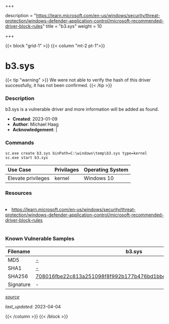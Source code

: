 +++

description = "https://learn.microsoft.com/en-us/windows/security/threat-protection/windows-defender-application-control/microsoft-recommended-driver-block-rules"
title = "b3.sys"
weight = 10

+++


{{< block "grid-1" >}}
{{< column "mt-2 pt-1">}}


# b3.sys 


{{< tip "warning" >}}
We were not able to verify the hash of this driver successfully, it has not been confirmed.
{{< /tip >}}


### Description

b3.sys is a vulnerable driver and more information will be added as found.

- **Created**: 2023-01-09
- **Author**: Michael Haag
- **Acknowledgement**:  | [](https://twitter.com/)

### Commands

```
sc.exe create b3.sys binPath=C:\windows\temp\b3.sys type=kernel
sc.exe start b3.sys
```

| Use Case | Privilages | Operating System | 
|:---- | ---- | ---- |
| Elevate privileges | kernel | Windows 10 |

### Resources
<br>
<li><a href=" https://learn.microsoft.com/en-us/windows/security/threat-protection/windows-defender-application-control/microsoft-recommended-driver-block-rules"> https://learn.microsoft.com/en-us/windows/security/threat-protection/windows-defender-application-control/microsoft-recommended-driver-block-rules</a></li>
<br>

### Known Vulnerable Samples

| Filename | b3.sys |
|:---- | ---- | 
| MD5 | <a href="https://www.virustotal.com/gui/file/-">-</a> |
| SHA1 | <a href="https://www.virustotal.com/gui/file/-">-</a> |
| SHA256 | <a href="https://www.virustotal.com/gui/file/708016fbe22c813a251098f8f992b177b476bd1bbc48c2ed4a122ff74910a965">708016fbe22c813a251098f8f992b177b476bd1bbc48c2ed4a122ff74910a965</a> |
| Signature | -   |


[*source*](https://github.com/magicsword-io/LOLDrivers/tree/main/yaml/b3.sys.yml)

*last_updated:* 2023-04-04








{{< /column >}}
{{< /block >}}
